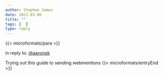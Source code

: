 ```yaml
---
author: Stephen James
date: 2021-03-06
title: ""
tags: [  ]
type: reply
---
```

{{< microformats/para >}}
<p>in reply to: <a class="u-in-reply-to" href="https://aaronparecki.com/2018/06/30/11/your-first-webmention">@aaronpk</a></p>
<p class="e-content"> Trying out this guide to sending webmentions
{{< microformats/entryEnd >}}